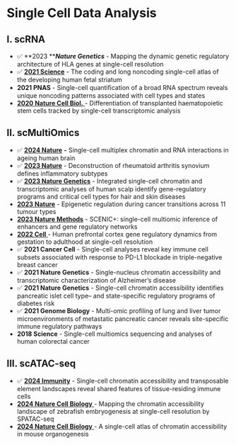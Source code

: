 # Single Cell Data Analysis

## I. scRNA

* ✅ **2023 **_**Nature Genetics**_ - Mapping the dynamic genetic regulatory architecture of HLA genes at single-cell resolution&#x20;
* ✅ [**2021 Science**](https://www.science.org/doi/10.1126/science.abf5759) - The coding and long noncoding single-cell atlas of the developing human fetal striatum
* **2021 PNAS** - Single-cell quantiﬁcation of a broad RNA spectrum reveals unique noncoding patterns associated with cell types and states
* [**2020 Nature Cell Biol.** ](https://www.nature.com/articles/s41556-020-0512-1)- Differentiation of transplanted haematopoietic stem cells tracked by single-cell transcriptomic analysis

## II. scMultiOmics

* ✅ [**2024 Nature**](https://www.nature.com/articles/s41586-024-07239-w) **-** Single-cell multiplex chromatin and RNA interactions in ageing human brain
* ✅ [**2023 Nature**](https://www.nature.com/articles/s41586-023-06708-y) - Deconstruction of rheumatoid arthritis synovium defines inflammatory subtypes
* ✅ [**2023 Nature Genetics**](https://www.nature.com/articles/s41588-023-01445-4) _-_ Integrated single-cell chromatin and transcriptomic analyses of human scalp identify gene-regulatory programs and critical cell types for hair and skin diseases
* [**2023 Nature**](https://www.nature.com/articles/s41586-023-06682-5) - Epigenetic regulation during cancer transitions across 11 tumour types
* [**2023 Nature Methods**](https://www.nature.com/articles/s41592-023-01938-4) - SCENIC+: single-cell multiomic inference of enhancers and gene regulatory networks
* [**2022 Cell** ](https://pubmed.ncbi.nlm.nih.gov/36318921/)- Human prefrontal cortex gene regulatory dynamics from gestation to adulthood at single-cell resolution
* ✅ **2021 Cancer Cell** - Single-cell analyses reveal key immune cell subsets associated with response to PD-L1 blockade in triple-negative breast cancer
* ✅ **2021 Nature Genetics** - Single-nucleus chromatin accessibility and transcriptomic characterization of Alzheimer’s disease&#x20;
* ✅ **2021 Nature Genetics** - Single-cell chromatin accessibility identifies pancreatic islet cell type– and state-specific regulatory programs of diabetes risk
* ✅ **2021 Genome Biology** - Multi-omic profiling of lung and liver tumor microenvironments of metastatic pancreatic cancer reveals site-specific immune regulatory pathways
* **2018 Science** - Single-cell multiomics sequencing and analyses of human colorectal cancer

## III. scATAC-seq

* ✅ [**2024 Immunity**](https://doi.org/10.1016/j.immuni.2024.06.015) -  Single-cell chromatin accessibility and transposable element landscapes reveal shared features of tissue-residing immune cells
* [**2024 Nature Cell Biology** ](https://doi.org/10.1038/s41556-024-01449-0)- Mapping the chromatin accessibility landscape of zebrafish embryogenesis at single-cell resolution by SPATAC-seq
* [**2024 Nature Cell Biology** ](https://doi.org/10.1038/s41556-024-01435-6)- A single-cell atlas of chromatin accessibility in mouse organogenesis

